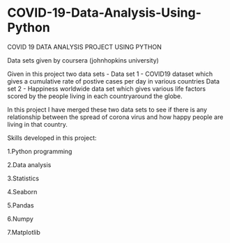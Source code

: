 # COVID-19-Data-Analysis-Using-Python

COVID 19 DATA ANALYSIS PROJECT USING PYTHON

Data sets given by coursera (johnhopkins university)

Given in this project two data sets - Data set 1 - COVID19 dataset which gives a cumulative rate of postive cases per day in various countries Data set 2 - Happiness worldwide data set which gives various life factors scored by the people living in each countryaround the globe.

In this project I have merged these two data sets to see if there is any relationship between the spread of corona virus and how happy people are living in that country.

Skills developed in this project:

1.Python programming

2.Data analysis

3.Statistics

4.Seaborn

5.Pandas

6.Numpy

7.Matplotlib
